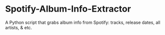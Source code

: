 # Spotify-Album-Info-Extractor
A Python script that grabs album info from Spotify: tracks, release dates, all artists, & etc.
